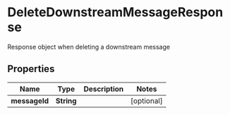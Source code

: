 

# DeleteDownstreamMessageResponse

Response object when deleting a downstream message

## Properties

Name | Type | Description | Notes
------------ | ------------- | ------------- | -------------
**messageId** | **String** |  |  [optional]



